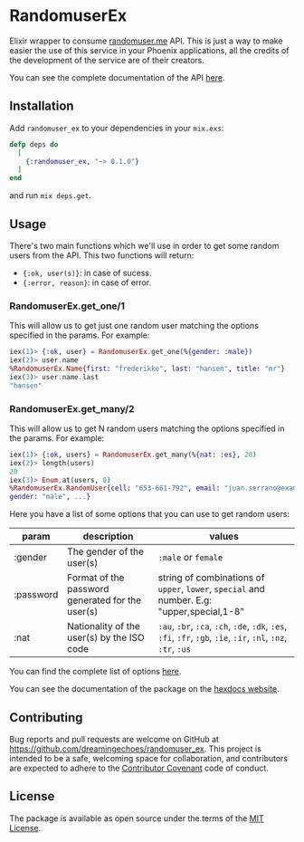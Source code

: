 # RandomuserEx

Elixir wrapper to consume [randomuser.me](https://randomuser.me) API. This is just a way to make easier the use of this service in your Phoenix applications, all the credits of the development of the service are of their creators.

You can see the complete documentation of the API [here](https://randomuser.me/documentation).

## Installation

Add ``randomuser_ex`` to your dependencies in your ``mix.exs``:

```elixir
defp deps do
  [
    {:randomuser_ex, "~> 0.1.0"}
  ]
end
```

and run `mix deps.get`.

## Usage

There's two main functions which we'll use in order to get some random users from the API. This two functions will return:

* `{:ok, user(s)}`: in case of sucess.
* `{:error, reason}`: in case of error.

### RandomuserEx.get_one/1

This will allow us to get just one random user matching the options specified in the params. For example:

```elixir
iex(1)> {:ok, user} = RandomuserEx.get_one(%{gender: :male})
iex(2)> user.name
%RandomuserEx.Name{first: "frederikke", last: "hansen", title: "mr"}
iex(3)> user.name.last
"hansen"
```

### RandomuserEx.get_many/2

This will allow us to get N random users matching the options specified in the params. For example:

```elixir
iex(1)> {:ok, users} = RandomuserEx.get_many(%{nat: :es}, 20)
iex(2)> length(users)
20
iex(3)> Enum.at(users, 0)
%RandomuserEx.RandomUser{cell: "653-661-792", email: "juan.serrano@example.com",
gender: "male", ...}
```

Here you have a list of some options that you can use to get random users:

| param | description | values |
|---|---|---|
| :gender | The gender of the user(s)  | `:male` or `female` |
| :password | Format of the password generated for the user(s) | string of combinations of `upper`, `lower`, `special` and number. E.g: "upper,special,1-8" |
| :nat | Nationality of the user(s) by the ISO code | `:au`, `:br`, `:ca`, `:ch`, `:de`, `:dk`, `:es`, `:fi`, `:fr`, `:gb`, `:ie`, `:ir`, `:nl`, `:nz`, `:tr`, `:us` |

You can find the complete list of options [here](https://randomuser.me/documentation).

You can see the documentation of the package on the [hexdocs website](http://hexdocs.pm/randomuser_ex/0.1.0/).

## Contributing

Bug reports and pull requests are welcome on GitHub at https://github.com/dreamingechoes/randomuser_ex. This project is intended to be a safe, welcoming space for collaboration, and contributors are expected to adhere to the [Contributor Covenant](https://contributor-covenant.org) code of conduct.

## License

The package is available as open source under the terms of the [MIT License](http://opensource.org/licenses/MIT).
